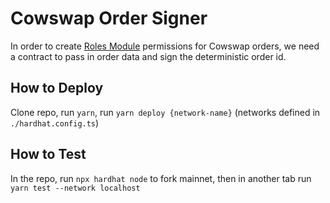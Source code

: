 # Cowswap Order Signer

In order to create [Roles Module](https://github.com/gnosis/zodiac-modifier-roles) permissions for Cowswap orders, we need a contract to pass in order data and sign the deterministic order id.

## How to Deploy

Clone repo, run `yarn`, run `yarn deploy {network-name}` (networks defined in `./hardhat.config.ts`)

## How to Test

In the repo, run `npx hardhat node` to fork mainnet, then in another tab run `yarn test --network localhost`
